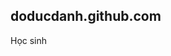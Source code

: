 
<html lang="en">
  <head>
    <meta charset="UTF-8" />
    <meta http-equiv="X-UA-Compatible" content="IE=edge" />
    <meta name="viewport" content="width=device-width, initial-scale=1.0" />
    <title> Profile Card </title>
    <link
      rel="stylesheet"
      href="https://cdnjs.cloudflare.com/ajax/libs/font-awesome/6.0.0-beta2/css/all.min.css"
      integrity="sha512-YWzhKL2whUzgiheMoBFwW8CKV4qpHQAEuvilg9FAn5VJUDwKZZxkJNuGM4XkWuk94WCrrwslk8yWNGmY1EduTA=="
      crossorigin="anonymous"
      referrerpolicy="no-referrer"
    />
    <link rel="stylesheet" href="style.css" />
  </head>
  <body>
    <div class="card">
      <div class="card__img">
        <img src="https://cdn.discordapp.com/attachments/1186677290751496192/1214237026140815391/IMG_20240226_123705.jpg?ex=65f8615a&is=65e5ec5a&hm=16a39ea646c482542086d203c62ba5e2c62a0fdd7385ef3787626fb44f9c06a2&" alt="" />
      </div>
      <h2>doducdanh.github.com</h2>
      <p>Học sinh</p>
      <div class="card__social">
        <a target="_black" href="https://www.facebook.com/profile.php/?id=61555333229905">
          <i class="fab fa-facebook-f"></i>
        </a>
        <a target="_black" href="https://www.youtube.com">
          <i class="fab fa-youtube"></i>
        </a>
        <a target="_black" href="https://www.tiktok.com">
          <i class="fab fa-tiktok"></i>
        </a>
        <a
          target="_black"
          href="">
          <i class="fab fa-github"></i>
        </a>
